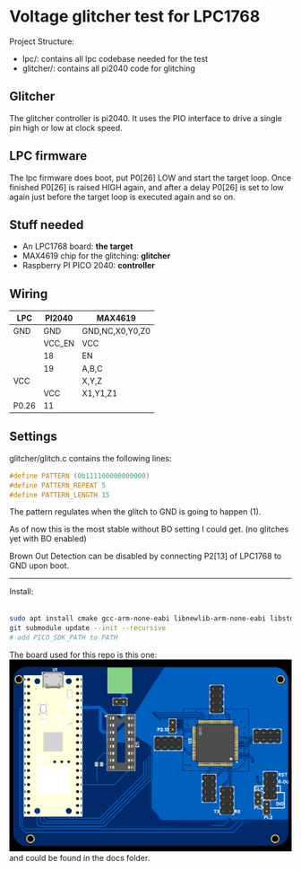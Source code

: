 # Voltage glitcher test for LPC1768

Project Structure:

 - lpc/: contains all lpc codebase needed for the test
 - glitcher/: contains all pi2040 code for glitching


## Glitcher

The glitcher controller is pi2040. It uses the PIO interface to drive a single pin high or low at clock speed.

## LPC firmware

The lpc firmware does boot, put P0[26] LOW and start the target loop. Once finished P0[26] is raised HIGH again, and after a delay P0[26] is set to low again just before the target loop is executed again and so on.




## Stuff needed


- An LPC1768 board: **the target**
- MAX4619 chip for the glitching: **glitcher**
- Raspberry PI PICO 2040: **controller**


## Wiring

| LPC | PI2040 | MAX4619         |
|---|---|-----------------|
| GND | GND | GND,NC,X0,Y0,Z0 |
|  | VCC_EN | VCC             |
|  | 18 | EN              |
|  | 19 | A,B,C           |
| VCC |  | X,Y,Z           |
|  | VCC | X1,Y1,Z1        |
| P0.26 | 11 |                 |


## Settings

glitcher/glitch.c contains the following lines:

```c
#define PATTERN (0b111100000000000)
#define PATTERN_REPEAT 5
#define PATTERN_LENGTH 15
```

The pattern regulates when the glitch to GND is going to happen (1).

As of now this is the most stable without BO setting I could get. (no glitches yet with BO enabled)

Brown Out Detection can be disabled by connecting P2[13] of LPC1768 to GND upon boot.



---- 

Install: 
```bash

sudo apt install cmake gcc-arm-none-eabi libnewlib-arm-none-eabi libstdc++-arm-none-eabi-newlib
git submodule update --init --recursive
# add PICO_SDK_PATH to PATH
```

The board used for this repo is this one: ![img.png](docs/img.png) and could be found in the docs folder.


